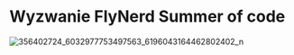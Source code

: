 # Wyzwanie FlyNerd Summer of code

![356402724_6032977753497563_6196043164462802402_n](https://github.com/MartaSeidler/summer_of_code/assets/124307153/5f827d42-b5c0-497d-b547-b4e485ecdf03)
